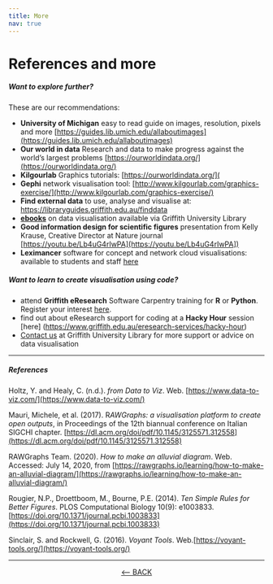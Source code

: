 ```yaml
---
title: More
nav: true
---
```

# References and more

##### Want to explore further?

These are our recommendations:
- **University of Michigan** easy to read guide on images, resolution, pixels and more [https://guides.lib.umich.edu/allaboutimages](https://guides.lib.umich.edu/allaboutimages)
- **Our world in data** Research and data to make progress against the world’s largest problems [https://ourworldindata.org/](https://ourworldindata.org/)
- **Kilgourlab** Graphics tutorials: [https://ourworldindata.org/](
- **Gephi** network visualisation tool: [http://www.kilgourlab.com/graphics-exercise/](http://www.kilgourlab.com/graphics-exercise/)
- **Find external data** to use, analyse and visualise at:  https://libraryguides.griffith.edu.au/finddata 
- **[ebooks](https://griffith-summon-serialssolutions-com.libraryproxy.griffith.edu.au/search?s.q=data+visualisation&search-type=all#!/search?ho=t&fvf=ContentType,Book%20%252F%20eBook,f&rf=PublicationDate,2015-07-14:2020-07-14&l=en-AU&q=data%20visualisation)** on data visualisation available via Griffith University Library
- **Good information design for scientific figures** presentation from Kelly Krause, Creative Director at Nature journal [https://youtu.be/Lb4uG4rIwPA](https://youtu.be/Lb4uG4rIwPA])
- **Leximancer** software for concept and network cloud visualisations: available to students and staff [here](https://www.griffith.edu.au/student-computing/available-software)

##### Want to learn to create visualisation using code? 
- attend **Griffith eResearch** Software Carpentry training for **R** or **Python**.  Register your interest [here](https://forms.office.com/Pages/ResponsePage.aspx?id=q8h8Wtykm0-_YGZxQEmtYgli2x3zWW9Nt79Pc1vnhxZUMURYSENZV1MyT1pKTFlTTEFON1FYWDIyVSQlQCN0PWcu).
- find out about eResearch support for coding at a **Hacky Hour** session [here] (https://www.griffith.edu.au/eresearch-services/hacky-hour)
- [Contact us](https://intranet.secure.griffith.edu.au/library/forms/help) at Griffith University Library for more support or advice on data visualisation


-----

##### References

Holtz, Y. and Healy, C. (n.d.). *from Data to Viz*. Web. [https://www.data-to-viz.com/](https://www.data-to-viz.com/)

Mauri, Michele, et al. (2017). R*AWGraphs: a visualisation platform to create open outputs*, in Proceedings of the 12th biannual conference on Italian SIGCHI chapter. [https://dl.acm.org/doi/pdf/10.1145/3125571.312558](https://dl.acm.org/doi/pdf/10.1145/3125571.312558)

RAWGraphs Team. (2020). *How to make an alluvial diagram*. Web. Accessed: July 14, 2020, from [https://rawgraphs.io/learning/how-to-make-an-alluvial-diagram/](https://rawgraphs.io/learning/how-to-make-an-alluvial-diagram/)

Rougier, N.P., Droettboom, M., Bourne, P.E. (2014). *Ten Simple Rules for  Better Figures*. PLOS Computational Biology 10(9): e1003833. [https://doi.org/10.1371/journal.pcbi.1003833](https://doi.org/10.1371/journal.pcbi.1003833)

Sinclair, S. and Rockwell, G. (2016). *Voyant Tools*. Web.[https://voyant-tools.org/](https://voyant-tools.org/)

-----

<p align="center">
  <a href="https://griffithunilibrary.github.io/data-vis-basics/content/6-rawgraphs.html"><-- BACK</a>
</p>
